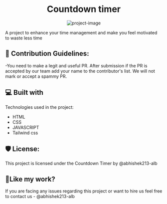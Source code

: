 <h1 align="center" id="title">Countdown timer</h1>

<p align="center"><img src="https://img.freepik.com/free-vector/business-planning-concept-setting-goal-target-following-schedule-idea-planning-organization-time-optimization-isolated-flat-vector-illustration_613284-1364.jpg?w=740&t=st=1664895049~exp=1664895649~hmac=05f5fa08845c81fe2dc881854cb0d76e51b98f3b33606fcfc276ecb811df1309" alt="project-image"></p>

<p id="description">A project to enhance your time management and make you feel motivated to waste less time</p>

<h2>🍰 Contribution Guidelines:</h2>

\-You need to make a legit and useful PR.
After submission if the PR is accepted by our team add your name to the contributor's list.
We will not mark or accept a spammy PR.



<h2>💻 Built with</h2>

Technologies used in the project:

*   HTML
*   CSS
*   JAVASCRIPT
*   Tailwind css

<h2>🛡️ License:</h2>

This project is licensed under the Countdown Timer by @abhishek213-alb

<h2>💖Like my work?</h2>

If you are facing any issues regarding this project or want to hire us
feel free to contact us  - @abhishek213-alb
